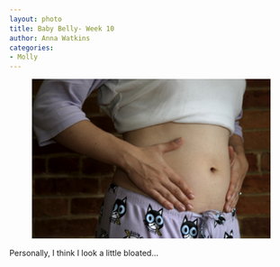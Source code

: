```yaml
---
layout: photo
title: Baby Belly- Week 10
author: Anna Watkins
categories:
- Molly
---
```


<figure><img class="photo" src="/photos/watch.jpg"></figure>

Personally, I think I look a little bloated…

